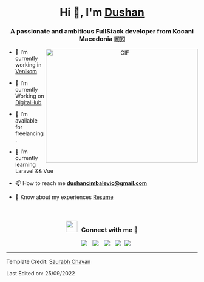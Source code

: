 <h1 align="center">Hi 👋, I'm <a href="https://dushanc.netlify.app/" target="blank">
Dushan</a></h1>
<h3 align="center">A passionate and ambitious FullStack developer from Kocani Macedonia 🇲🇰</h3>

<a target="_blank" align="center">
  <img align="right" top="500" height="300" width="400" alt="GIF" src="https://media.giphy.com/media/SWoSkN6DxTszqIKEqv/giphy.gif">
</a>

- 🔭 I’m currently working in <a href="https://venikom.com/" target="blank">Venikom</a>

- 🌱 I’m currently Working on <a href="https://digitalhub.mk/" target="blank">DigitalHub</a>

- 🤝 I’m available for freelancing.

- 🌱 I’m currently learning Laravel && Vue

- 📫 How to reach me **dushancimbalevic@gmail.com**

- 📄 Know about my experiences <a href="https://dushanc.netlify.app/" target="blank">Resume</a>
<br/>
<h3 align="center" > <img src="https://media.giphy.com/media/iY8CRBdQXODJSCERIr/giphy.gif" width="30" height="30" style="margin-right: 10px;">Connect with me 🤝 </h3>

<p align="center">

 <div align="center"  class="icons-social" style="margin-left: 10px;">
        <a style="margin-left: 10px;"  target="_blank" href="https://www.linkedin.com/in/dushan-cimbaljevic/">
			<img src="https://img.icons8.com/doodle/40/000000/linkedin--v2.png"></a>
        <a style="margin-left: 10px;" target="_blank" href="https://github.com/theroadfreak">
		<img src="https://img.icons8.com/doodle/40/000000/github--v1.png"></a>
        <a style="margin-left: 10px;" target="_blank" href="https://www.instagram.com/dushan.c_/">
			<img src="https://img.icons8.com/doodle/40/000000/instagram-new--v2.png"></a>
		<a style="margin-left: 10px;" target="_blank" href="https://www.youtube.com/user/ivanovskiivan">
				<img src="https://img.icons8.com/doodle/1x/youtube--v2.png" ></a>
		<a style="margin-left: 5px;" target="_blank" href="https://dushanc.netlify.app/">
					<img src="https://img.icons8.com/plasticine/0.5x/resume.png" ></a>
      </div>

</p>

---

Template Credit: [Saurabh Chavan](https://github.com/100rabhcsmc)

Last Edited on: 25/09/2022
